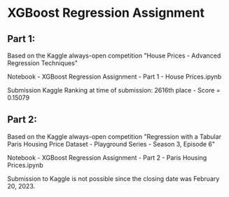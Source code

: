 # XGBoost Regression Assignment

## Part 1: 
Based on the Kaggle always-open competition "House Prices - Advanced Regression Techniques"

Notebook - XGBoost Regression Assignment - Part 1 - House Prices.ipynb

Submission Kaggle Ranking at time of submission: 2616th place - Score = 0.15079

## Part 2:
Based on the Kaggle always-open competition "Regression with a Tabular Paris Housing Price Dataset - Playground Series - Season 3, Episode 6"

Notebook - XGBoost Regression Assignment - Part 2 - Paris Housing Prices.ipynb

Submission to Kaggle is not possible since the closing date was February 20, 2023.

